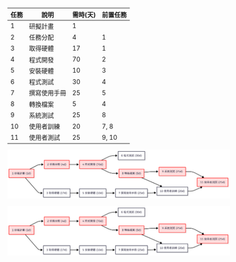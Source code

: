 | 任務 | 說明         | 需時(天) | 前置任務   |
|------|------------|---------|------------|
| 1    | 研擬計畫     | 1       |            |
| 2    | 任務分配     | 4       | 1          |
| 3    | 取得硬體     | 17      | 1          |
| 4    | 程式開發     | 70      | 2          |
| 5    | 安裝硬體     | 10      | 3          |
| 6    | 程式測試     | 30      | 4          |
| 7    | 撰寫使用手冊 | 25      | 5          |
| 8    | 轉換檔案     | 5       | 4          |
| 9    | 系統測試     | 25      | 8          |
| 10   | 使用者訓練   | 20      | 7, 8       |
| 11   | 使用者測試   | 25      | 9, 10      |

![專案甘特圖](PERTCPM.png)

![PERT/CPM](PERTCPM.png)
